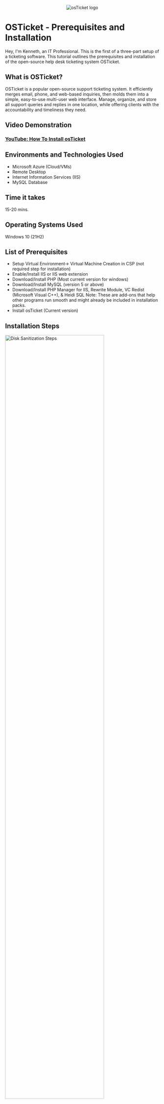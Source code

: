 <p align="center">
<img src="https://i.imgur.com/Clzj7Xs.png" alt="osTicket logo"/>
</p>

<h1>OSTicket - Prerequisites and Installation</h1>
Hey, I'm Kenneth, an IT Professional. This is the first of a three-part setup of a ticketing software. This tutorial outlines the prerequisites and installation of the open-source help desk ticketing system OSTicket.<br />


<h2>What is OSTicket?</h2>
OSTicket is a popular open-source support ticketing system. It efficiently merges email, phone, and web-based inquiries, then molds them into a simple, easy-to-use multi-user web interface. Manage, organize, and store all support queries and replies in one location, while offering clients with the accountability and timeliness they need.


<h2>Video Demonstration</h2>

### [YouTube: How To Install osTicket](https://www.youtube.com/watch?v=K7T_JjvEamg&t=13s)

<h2>Environments and Technologies Used</h2>

- Microsoft Azure (Cloud/VMs)
- Remote Desktop
- Internet Information Services (IIS)
- MySQL Database

<h2>Time it takes </h2>

15-20 mins.

<h2>Operating Systems Used </h2>

Windows 10</b> (21H2)


<h2>List of Prerequisites</h2>

- Setup Virtual Environment-> Virtual Machine Creation in CSP (not required step for installation)
- Enable/Install IIS or IIS web extension
- Download/Install PHP (Most current version for windows)
- Download/Install MySQL (version 5 or above)
- Download/Install PHP Manager for IIS, Rewrite Module, VC Redist (Microsoft Visual C++), & Heidi SQL 
Note: These are add-ons that help other programs run smooth and might already be included in installation packs.  
- Install osTicket (Current version)


<h2>Installation Steps</h2>

<p>
<img src="https://i.imgur.com/URI1Iaj.png" height="80%" width="80%" alt="Disk Sanitization Steps"/>
</p>
<p>
1. We must first use CGI to activate and install <b>Windows Internet Information Services (IIS)</b>. To achieve this, type "Turn Windows features on or off" into the Windows search box, and the Windows Features control panel will be shown. Scroll down and choose Internet Information Services, making sure to tick the box to enable IIS. Extend the IIS folder (do not deselect any folders), then extend the World Wide Web Services folder and Application Development Features, and last select CGI. Press ok (and apply if applicable). Next Step...
</p>
<br />


<p>
2. To continue, this section does not require an illustration since it will explain various applications to download and install into the virtual environment. First, go to your c: of your system and create a folder called "PHP" (this will be needed later). For now proceed to download and install the following applications/software (downloads can be located on the web or be accessible through a network): PHP Manager for IIS, Rewrite Module and VC Redist (Microsoft Visual C++). These downloads are straight forward and don't require any configuration before installing. Next Step...
</p>
<br />


<p>
<img src="https://i.imgur.com/Xo2kRFo.png" height="80%" width="80%" alt="Disk Sanitization Steps"/>
</p>
<p>
3. Moving on, download the zip file of PHP for windows (current highest version). Once downloaded, right click the zip file and select extract then make the location for the extract to the "PHP" folder made in the previous step located on the c: drive. Next step...
</p>
<br />

<p>
<img src="https://i.imgur.com/4OqTKoD.png" height="50%" width="50%" alt="Disk Sanitization Steps"/><img src="https://i.imgur.com/sgkRESx.png" height="50%" width="50%" alt="Disk Sanitization Steps"/>
</p>
<p>
4. Next, download the latest MySQL for your database. The download and installation is simple click-through (typical install) and once installed it's going to have "Launch Configuration Wizard" already marked (DO NOT UNMARK IT). Once the configuration Wizard is up simple click through first select standard configuration (unless you have specific configurations you would like to make in detail) then it wants you identify a user name and then a password for your database (make sure not to forget these creditials in order to access your database later). Next step...
</p>
<br />

<p>
<img src="https://i.imgur.com/CgDHfmq.png" height="50%" width="50%" alt="Disk Sanitization Steps"/><img src="https://i.imgur.com/xF4TA39.png" height="50%" width="50%" alt="Disk Sanitization Steps"/>
<p align="center"><img src="https://i.imgur.com/O2NMAzU.png" height="50%" width="50%" alt="Disk Sanitization Steps"/>
</p>
<p>
5. To continue, now open the IIS Manager application as Admin.(right click and select run as administrator). Once opened double click PHP Manager and then select to register a PHP. Navigate to the c: drive PHP folder and then select the "php-cgi". Next step...
</p>
<br />

<p>
<img src="https://i.imgur.com/eJhrQA8.png" height="80%" width="80%" alt="Disk Sanitization Steps"/>
</p>
<p>
6. Now download the latest OSTicket zip file (located on web or local network). Once downloaded open the zip file and you should see two folders. The one named "upload" copy that folder and navigate to your c:drive into "inetpub" folder and then "wwwroot" folder and place the copy there and rename the copy folder "osTicket" exactly like that no spaces. Next step...
</p>
<br />

<p>
<img src="https://i.imgur.com/NGpOZFz.png" height="50%" width="50%" alt="Disk Sanitization Steps"/><img src="https://i.imgur.com/KJMxd4u.png" height="50%" width="50%" alt="Disk Sanitization Steps"/>
</p>
<p>
7. Lorem ipsum dolor sit amet, consectetur adipiscing elit, sed do eiusmod tempor incididunt ut labore et dolore magna aliqua. Ut enim ad minim veniam, quis nostrud exercitation ullamco laboris nisi ut aliquip ex ea commodo consequat. Duis aute irure dolor in reprehenderit in voluptate velit esse cillum dolore eu fugiat nulla pariatur.
</p>
<br />

<p>
<img src="https://i.imgur.com/KJMxd4u.png" height="80%" width="80%" alt="Disk Sanitization Steps"/>
</p>
<p>
7. Lorem ipsum dolor sit amet, consectetur adipiscing elit, sed do eiusmod tempor incididunt ut labore et dolore magna aliqua. Ut enim ad minim veniam, quis nostrud exercitation ullamco laboris nisi ut aliquip ex ea commodo consequat. Duis aute irure dolor in reprehenderit in voluptate velit esse cillum dolore eu fugiat nulla pariatur.
</p>
<br />

<p>
<img src="https://i.imgur.com/NGpOZFz.png" height="80%" width="80%" alt="Disk Sanitization Steps"/>
</p>
<p>
7. Lorem ipsum dolor sit amet, consectetur adipiscing elit, sed do eiusmod tempor incididunt ut labore et dolore magna aliqua. Ut enim ad minim veniam, quis nostrud exercitation ullamco laboris nisi ut aliquip ex ea commodo consequat. Duis aute irure dolor in reprehenderit in voluptate velit esse cillum dolore eu fugiat nulla pariatur.
</p>
<br />

